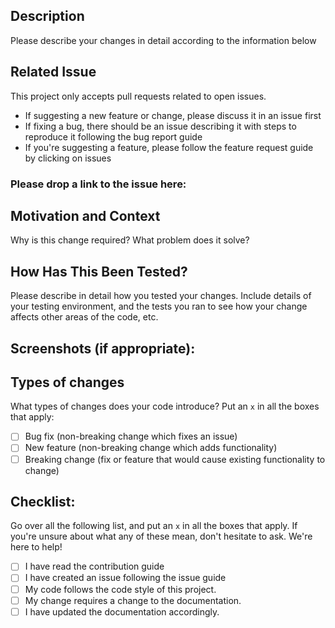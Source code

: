 ## Description
Please describe your changes in detail according to the information below

## Related Issue
This project only accepts pull requests related to open issues.
- If suggesting a new feature or change, please discuss it in an issue first
- If fixing a bug, there should be an issue describing it with steps to reproduce it following the bug report guide
- If you're suggesting a feature, please follow the feature request guide by clicking on issues

### Please drop a link to the issue here:

## Motivation and Context
Why is this change required? What problem does it solve?

## How Has This Been Tested?
Please describe in detail how you tested your changes. Include details of your testing environment, and the tests you ran to see how your change affects other areas of the code, etc.

## Screenshots (if appropriate):

## Types of changes
What types of changes does your code introduce? Put an `x` in all the boxes that apply:

- [ ] Bug fix (non-breaking change which fixes an issue)
- [ ] New feature (non-breaking change which adds functionality)
- [ ] Breaking change (fix or feature that would cause existing functionality to change)

## Checklist:
 Go over all the following list, and put an `x` in all the boxes that apply. If you're unsure about what any of these mean, don't hesitate to ask. We're here to help!

- [ ] I have read the contribution guide
- [ ] I have created an issue following the issue guide
- [ ] My code follows the code style of this project.
- [ ] My change requires a change to the documentation.
- [ ] I have updated the documentation accordingly.
